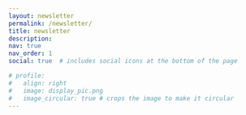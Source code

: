 ```yaml
---
layout: newsletter
permalink: /newsletter/
title: newsletter
description:
nav: true
nav_order: 1
social: true  # includes social icons at the bottom of the page

# profile:
#   align: right
#   image: display_pic.png
#   image_circular: true # crops the image to make it circular
---
```

<!-- _pages/growth.md -->
